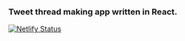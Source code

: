 ### Tweet thread making app written in React.

[![Netlify Status](https://api.netlify.com/api/v1/badges/b702142e-4e46-4216-81bf-3b2692700e62/deploy-status)](https://app.netlify.com/sites/fervent-agnesi-bc71e6/deploys)